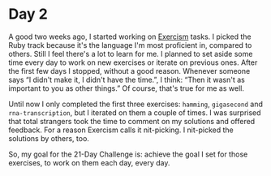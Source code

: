 # Day 2

A good two weeks ago, I started working on [Exercism](http://exercism.io) tasks. I picked the Ruby track because it's the language I'm most proficient in, compared to others. Still I feel there's a lot to learn for me. I planned to set aside some time every day to work on new exercises or iterate on previous ones. After the first few days I stopped, without a good reason. Whenever someone says “I didn't make it, I didn't have the time.”, I think: “Then it wasn't as important to you as other things.” Of course, that's true for me as well.

Until now I only completed the first three exercises: `hamming`, `gigasecond` and `rna-transcription`, but I iterated on them a couple of times. I was surprised that total strangers took the time to comment on my solutions and offered feedback. For a reason Exercism calls it nit-picking. I nit-picked the solutions by others, too.

So, my goal for the 21-Day Challenge is: achieve the goal I set for those exercises, to work on them each day, every day.